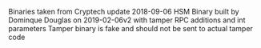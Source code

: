 Binaries taken from Cryptech update 2018-09-06
HSM Binary built by Dominque Douglas on 2019-02-06v2 with tamper RPC additions and int parameters
Tamper binary is fake and should not be sent to actual tamper code
